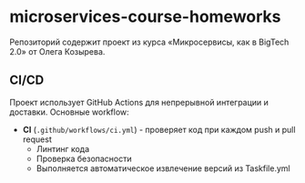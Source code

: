 # microservices-course-homeworks
Репозиторий содержит проект из курса «Микросервисы, как в BigTech 2.0» от Олега Козырева.

## CI/CD

Проект использует GitHub Actions для непрерывной интеграции и доставки. Основные workflow:

- **CI** (`.github/workflows/ci.yml`) - проверяет код при каждом push и pull request
  - Линтинг кода
  - Проверка безопасности
  - Выполняется автоматическое извлечение версий из Taskfile.yml
